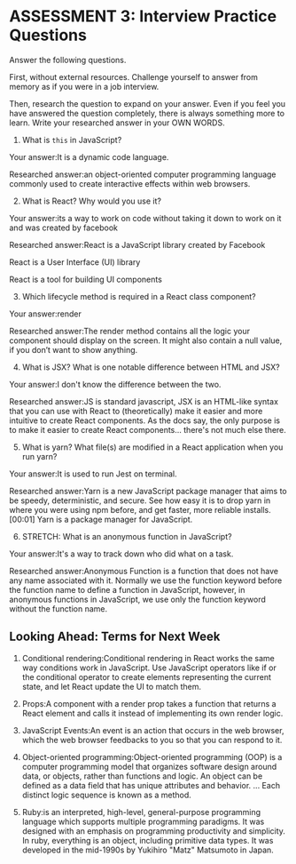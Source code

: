 # ASSESSMENT 3: Interview Practice Questions

Answer the following questions.

First, without external resources. Challenge yourself to answer from memory as if you were in a job interview.

Then, research the question to expand on your answer. Even if you feel you have answered the question completely, there is always something more to learn. Write your researched answer in your OWN WORDS.

1. What is `this` in JavaScript?

Your answer:It is a dynamic code language.

Researched answer:an object-oriented computer programming language commonly used to create interactive effects within web browsers.

2. What is React? Why would you use it?

Your answer:its a way to work on code without taking it down to work on it and was created by facebook

Researched answer:React is a JavaScript library created by Facebook

React is a User Interface (UI) library

React is a tool for building UI components

3. Which lifecycle method is required in a React class component?

Your answer:render

Researched answer:The render method contains all the logic your component should display on the screen. It might also contain a null value, if you don’t want to show anything.

4. What is JSX? What is one notable difference between HTML and JSX?

Your answer:I don't know the difference between the two.

Researched answer:JS is standard javascript, JSX is an HTML-like syntax that you can use with React to (theoretically) make it easier and more intuitive to create React components. As the docs say, the only purpose is to make it easier to create React components... there's not much else there.

5. What is yarn? What file(s) are modified in a React application when you run yarn?

Your answer:It is used to run Jest on terminal.

Researched answer:Yarn is a new JavaScript package manager that aims to be speedy, deterministic, and secure. See how easy it is to drop yarn in where you were using npm before, and get faster, more reliable installs. [00:01] Yarn is a package manager for JavaScript.

6. STRETCH: What is an anonymous function in JavaScript?

Your answer:It's a way to track down who did what on a task.

Researched answer:Anonymous Function is a function that does not have any name associated with it. Normally we use the function keyword before the function name to define a function in JavaScript, however, in anonymous functions in JavaScript, we use only the function keyword without the function name.

## Looking Ahead: Terms for Next Week

1. Conditional rendering:Conditional rendering in React works the same way conditions work in JavaScript. Use JavaScript operators like if or the conditional operator to create elements representing the current state, and let React update the UI to match them.

2. Props:A component with a render prop takes a function that returns a React element and calls it instead of implementing its own render logic.

3. JavaScript Events:An event is an action that occurs in the web browser, which the web browser feedbacks to you so that you can respond to it.

4. Object-oriented programming:Object-oriented programming (OOP) is a computer programming model that organizes software design around data, or objects, rather than functions and logic. An object can be defined as a data field that has unique attributes and behavior. ... Each distinct logic sequence is known as a method.

5. Ruby:is an interpreted, high-level, general-purpose programming language which supports multiple programming paradigms. It was designed with an emphasis on programming productivity and simplicity. In ruby, everything is an object, including primitive data types. It was developed in the mid-1990s by Yukihiro "Matz" Matsumoto in Japan.
